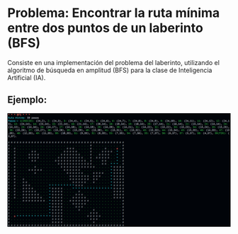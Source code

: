 # Problema: Encontrar la ruta mínima entre dos puntos de un laberinto (BFS)

Consiste en una implementación del problema del laberinto, utilizando el algoritmo
de búsqueda en amplitud (BFS) para la clase de Inteligencia Artificial (IA).

## Ejemplo:
![plot](./solve.PNG)

